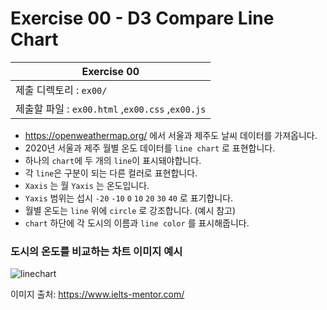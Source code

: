 # Exercise 00 - D3 Compare Line Chart

| Exercise 00              
| ------------------------ 
| 제출 디렉토리 : `ex00/`  
| 제출할 파일 : `ex00.html` ,`ex00.css` ,`ex00.js` 

- https://openweathermap.org/ 에서 서울과 제주도 날씨 데이터를 가져옵니다.
- 2020년 서울과 제주 월별 온도 데이터를 `line chart` 로 표현합니다.
- 하나의 `chart`에 두 개의 `line`이 표시돼야합니다.
- 각 `line`은 구분이 되는 다른 컬러로 표현합니다.
- `Xaxis` 는 월  `Yaxis` 는 온도입니다.
- `Yaxis` 범위는 섭시 `-20` `-10` `0` `10` `20` `30` `40` 로 표기합니다.
- 월별 온도는 `line` 위에 `circle` 로 강조합니다. (예시 참고)
- `chart` 하단에 각 도시의 이름과 `line color` 를 표시해줍니다.


### 도시의 온도를 비교하는 차트 이미지 예시

<img src='https://www.ielts-mentor.com/images/writingsamples/graph286-average-monthly-temperatures-three-cities.png' alt='linechart'>

이미지 출처: https://www.ielts-mentor.com/
